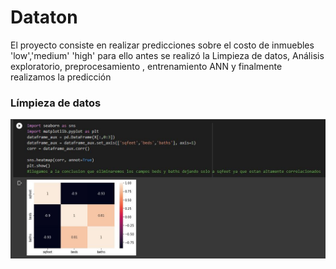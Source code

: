 # Dataton
El proyecto consiste en realizar predicciones sobre el costo de inmuebles 'low','medium' 'high' para ello antes se realizó la
Limpieza de datos, Análisis exploratorio, preprocesamiento , entrenamiento ANN y finalmente realizamos la predicción

### Límpieza de datos
![](https://github.com/GianArthas/Dataton/blob/main/correlacion.JPG)


